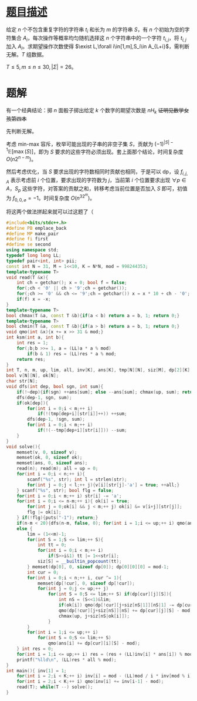 # [题目描述](https://uoj.ac/problem/214)
给定 $n$ 个不包含重复字符的字符串 $t_i$ 和长为 $m$ 的字符串 $S$，有 $n$ 个初始为空的字符集合 $A_i$，每次操作等概率均匀随机选择这 $n$ 个字符串中的一个字符 $t_{i,j}$，将 $t_{i,j}$ 加入 $A_i$。求期望操作次数使得 $\exist L,\forall i\in[1,m],S_i\in A_{L+i}$，需判断无解。$T$ 组数据。

$T\le 5,m\le n\le 30,|\Sigma|=26$。

# 题解

有一个经典结论：掷 $n$ 面骰子掷出给定 $k$ 个数字的期望次数是 $nH_k$ ~~证明见数学女孩第四本~~

先判断无解。

考虑 min-max 容斥，枚举可能出现的子串的非空子集 $S$，贡献为 $(-1)^{|S|-1}\mathbb E[\max(S)]$，即为 $S$ 要求的这些字符必须出现。套上面那个结论，时间复杂度 $O(n2^{n-m})$。

然后考虑优化，当 $S$ 要求出现的字符数相同时贡献也相同，于是可以 dp，设 $f_{i,j,A}$ 表示考虑前 $i$ 个位置，要求出现的字符数为 $j$，当前第 $i$ 个位置要求出现 $\forall p\in A$，$S_p$ 这些字符，对答案的贡献之和，转移考虑当前位置是否加入 $S$ 即可，初值为 $f_{0,0,\varnothing}=-1$。时间复杂度 $O(n^32^m)$。

将这两个做法拼起来就可以过这题了（

```cpp
#include<bits/stdc++.h>
#define PB emplace_back
#define MP make_pair
#define fi first
#define se second
using namespace std;
typedef long long LL;
typedef pair<int, int> pii;
const int N = 31, M = 1<<10, K = N*N, mod = 998244353;
template<typename T>
void read(T &x){
    int ch = getchar(); x = 0; bool f = false;
    for(;ch < '0' || ch > '9';ch = getchar());
    for(;ch >= '0' && ch <= '9';ch = getchar()) x = x * 10 + ch - '0';
    if(f) x = -x;
}
template<typename T>
bool chmax(T &a, const T &b){if(a < b) return a = b, 1; return 0;}
template<typename T>
bool chmin(T &a, const T &b){if(a > b) return a = b, 1; return 0;}
void qmo(int &x){x += x >> 31 & mod;}
int ksm(int a, int b){
    int res = 1;
    for(;b;b >>= 1, a = (LL)a * a % mod)
        if(b & 1) res = (LL)res * a % mod;
    return res;
}
int T, n, m, up, lim, all, inv[K], ans[K], tmp[N][N], siz[M], dp[2][K][M];
bool v[N][N], ok[N];
char str[N];
void dfs(int dep, bool sgn, int sum){
	if(!~dep){if(sgn) ++ans[sum]; else --ans[sum]; chmax(up, sum); return;}
	dfs(dep-1, sgn, sum);
	if(ok[dep]){
		for(int i = 0;i < m;++ i)
			if(!(tmp[dep+i][str[i]]++)) ++sum;
		dfs(dep-1, !sgn, sum);
		for(int i = 0;i < m;++ i)
			if(!(--tmp[dep+i][str[i]])) --sum;
	}
}
void solve(){
	memset(v, 0, sizeof v);
	memset(ok, 0, sizeof ok);
	memset(ans, 0, sizeof ans);
	read(n); read(m); all = up = 0;
	for(int i = 0;i < n;++ i){
		scanf("%s", str); int l = strlen(str);
		for(int j = 0;j < l;++ j){v[i][str[j]-'a'] = true; ++all;}
	} scanf("%s", str); bool flg = false;
	for(int i = 0;i < m;++ i) str[i] -= 'a';
	for(int i = 0;i <= n-m;++ i){ ok[i] = true;
		for(int j = 0;ok[i] && j < m;++ j) ok[i] &= v[i+j][str[j]];
		flg |= ok[i];
	} if(!flg){puts("-1"); return;}
	if(n-m < 20){dfs(n-m, false, 0); for(int i = 1;i <= up;++ i) qmo(ans[i]);}
	else {
		lim = (1<<m)-1;
		for(int S = 1;S <= lim;++ S){
			int tt = 0;
			for(int i = 0;i < m;++ i)
				if(S>>i&1) tt |= 1<<str[i];
			siz[S] = __builtin_popcount(tt);
		} memset(dp[0], 0, sizeof dp[0]); dp[0][0][0] = mod-1;
		int cur = 0;
		for(int i = 0;i < n;++ i, cur ^= 1){
			memset(dp[!cur], 0, sizeof dp[!cur]);
			for(int j = 0;j <= up;++ j)
				for(int S = 0;S <= lim;++ S) if(dp[cur][j][S]){
					int nS = (S<<1)&lim;
					if(ok[i]) qmo(dp[!cur][j+siz[nS|1]][nS|1] -= dp[cur][j][S]);
					qmo(dp[!cur][j+siz[nS]][nS] += dp[cur][j][S] - mod);
					chmax(up, j+siz[nS|ok[i]]);
				}
		}
		for(int i = 1;i <= up;++ i)
			for(int S = 0;S <= lim;++ S)
				qmo(ans[i] += dp[cur][i][S] - mod);
	} int res = 0;
	for(int i = 1;i <= up;++ i) res = (res + (LL)inv[i] * ans[i]) % mod;
	printf("%lld\n", (LL)res * all % mod);
}
int main(){ inv[1] = 1;
	for(int i = 2;i < K;++ i) inv[i] = mod - (LL)mod / i * inv[mod % i] % mod;
	for(int i = 2;i < K;++ i) qmo(inv[i] += inv[i-1] - mod);
	read(T); while(T --) solve();
}
```